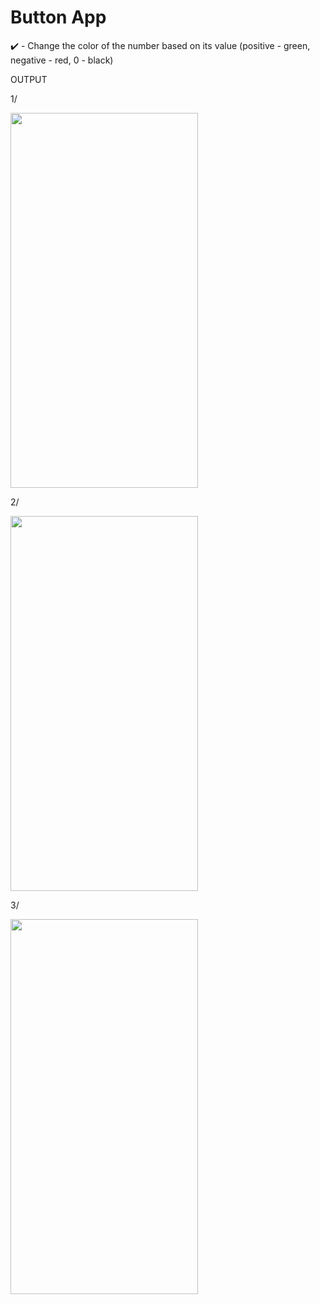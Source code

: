 # Button App


:heavy_check_mark: - Change the color of the number based on its value (positive - green, negative - red, 0 - black)


OUTPUT

1/

<img src= "https://user-images.githubusercontent.com/66742756/143272435-18f80a09-f737-41e5-8766-1fadcfefcfa2.png" width="300" height="600" />


2/

<img src= "https://user-images.githubusercontent.com/66742756/143272451-8d95f209-8ff0-4aaf-ba11-fae02588efa1.png" width="300" height="600" />


3/

<img src= "https://user-images.githubusercontent.com/66742756/143272462-69b04dea-3ee7-47d0-a4b3-48a8f643a11c.png" width="300" height="600" />




